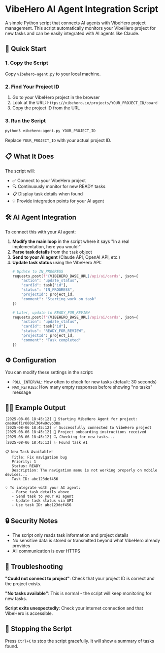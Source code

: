 # VibeHero AI Agent Integration Script

A simple Python script that connects AI agents with VibeHero project management. This script automatically monitors your VibeHero project for new tasks and can be easily integrated with AI agents like Claude.

## 🚀 Quick Start

### 1. Copy the Script
Copy `vibehero-agent.py` to your local machine.

### 2. Find Your Project ID
1. Go to your VibeHero project in the browser
2. Look at the URL: `https://vibehero.io/projects/YOUR_PROJECT_ID/board`
3. Copy the project ID from the URL

### 3. Run the Script
```bash
python3 vibehero-agent.py YOUR_PROJECT_ID
```

Replace `YOUR_PROJECT_ID` with your actual project ID.

## 📋 What It Does

The script will:
- ✅ Connect to your VibeHero project
- 🔍 Continuously monitor for new READY tasks
- 📋 Display task details when found
- 💡 Provide integration points for your AI agent

## 🛠 AI Agent Integration

To connect this with your AI agent:

1. **Modify the main loop** in the script where it says "In a real implementation, here you would:"
2. **Parse task details** from the `task` object
3. **Send to your AI agent** (Claude API, OpenAI API, etc.)
4. **Update task status** using the VibeHero API:
   ```python
   # Update to IN_PROGRESS
   requests.post(f"{VIBEHERO_BASE_URL}/api/ai/cards", json={
       "action": "update_status",
       "cardId": task["id"],
       "status": "IN_PROGRESS", 
       "projectId": project_id,
       "comment": "Starting work on task"
   })
   
   # Later, update to READY_FOR_REVIEW
   requests.post(f"{VIBEHERO_BASE_URL}/api/ai/cards", json={
       "action": "update_status", 
       "cardId": task["id"],
       "status": "READY_FOR_REVIEW",
       "projectId": project_id,
       "comment": "Task completed"
   })
   ```

## ⚙️ Configuration

You can modify these settings in the script:
- `POLL_INTERVAL`: How often to check for new tasks (default: 30 seconds)
- `MAX_RETRIES`: How many empty responses before showing "no tasks" message

## 🏃‍♂️ Example Output

```
[2025-08-06 18:45:12] 🚀 Starting VibeHero Agent for project: cme0a0fir000ol304w0cvo38m
[2025-08-06 18:45:12] ✅ Successfully connected to VibeHero project
[2025-08-06 18:45:12] 📖 Project onboarding instructions received
[2025-08-06 18:45:12] 🔍 Checking for new tasks...
[2025-08-06 18:45:13] ✨ Found task #1

📋 New Task Available!
   Title: Fix navigation bug
   Priority: 1
   Status: READY
   Description: The navigation menu is not working properly on mobile devices...
   Task ID: abc123def456

💡 To integrate with your AI agent:
   - Parse task details above
   - Send task to your AI agent
   - Update task status via API
   - Use task ID: abc123def456
```

## 🔒 Security Notes

- The script only reads task information and project details
- No sensitive data is stored or transmitted beyond what VibeHero already provides
- All communication is over HTTPS

## 🐛 Troubleshooting

**"Could not connect to project"**: Check that your project ID is correct and the project exists.

**"No tasks available"**: This is normal - the script will keep monitoring for new tasks.

**Script exits unexpectedly**: Check your internet connection and that VibeHero is accessible.

## 🔄 Stopping the Script

Press `Ctrl+C` to stop the script gracefully. It will show a summary of tasks found.